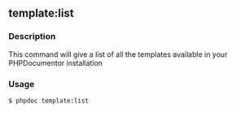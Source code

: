 ## template:list

### Description

This command will give a list of all the templates available in your PHPDocumentor installation

### Usage

```shell
$ phpdoc template:list
```